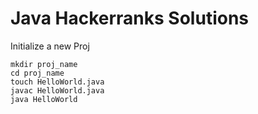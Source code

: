 # Java Hackerranks Solutions

Initialize a new Proj 

```
mkdir proj_name
cd proj_name
touch HelloWorld.java
javac HelloWorld.java
java HelloWorld
```
